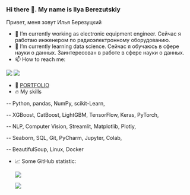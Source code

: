### Hi there 👋. My name is Ilya Berezutskiy
Привет, меня зовут Илья Березуцкий

- 🔭 I’m currently working as electronic equipment engineer. Сейчас я работаю инженером по радиоэлектронному оборудованию.
- 🌱 I’m currently learning data science. Сейчас я обучаюсь в сфере науки о данных. Заинтересован в работе в сфере науки о данных.
- 📫 How to reach me:
  
<a href="mailto:berezel@gmail.com"><img src="https://img.shields.io/badge/Gmail-D14836?style=for-the-badge&logo=gmail&logoColor=white"/></a>
<a href="https://t.me/nedokormysh"><img src="https://img.shields.io/badge/Telegram-00B2FF?style=for-the-badge&logo=messenger&logoColor=white"/></a>
- 💾 [PORTFOLIO](https://github.com/nedokormysh/PORTFOLIO)
- 🔥 My skills
  
-- Python, pandas, NumPy, scikit-Learn,

-- XGBoost, CatBoost, LightGBM, TensorFlow, Keras, PyTorch,

-- NLP, Computer Vision, Streamlit, Matplotlib, Plotly,

-- Seaborn, SQL, Git, PyCharm, Jupyter, Colab, 

-- BeautifulSoup, Linux, Docker
- :chart_with_upwards_trend: Some GitHub statistic:
  
  ![](http://github-profile-summary-cards.vercel.app/api/cards/profile-details?username=nedokormysh&theme=default)
  
  ![](http://github-profile-summary-cards.vercel.app/api/cards/stats?username=nedokormysh&theme=default)
  
